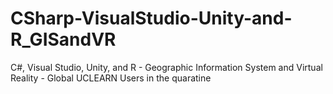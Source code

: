# CSharp-VisualStudio-Unity-and-R_GISandVR
C#, Visual Studio, Unity, and R - Geographic Information System and Virtual Reality - Global UCLEARN Users in the quaratine
